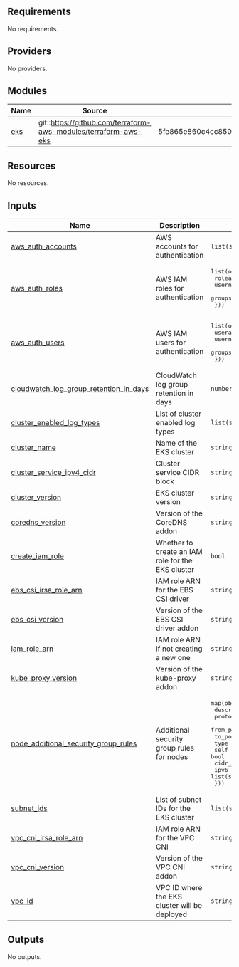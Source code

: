 <!-- BEGIN_TF_DOCS -->
## Requirements

No requirements.

## Providers

No providers.

## Modules

| Name | Source | Version |
|------|--------|---------|
| <a name="module_eks"></a> [eks](#module\_eks) | git::https://github.com/terraform-aws-modules/terraform-aws-eks | 5fe865e860c4cc8506c639f2e63bc25e21a31b37 |

## Resources

No resources.

## Inputs

| Name | Description | Type | Default | Required |
|------|-------------|------|---------|:--------:|
| <a name="input_aws_auth_accounts"></a> [aws\_auth\_accounts](#input\_aws\_auth\_accounts) | AWS accounts for authentication | `list(string)` | `[]` | no |
| <a name="input_aws_auth_roles"></a> [aws\_auth\_roles](#input\_aws\_auth\_roles) | AWS IAM roles for authentication | <pre>list(object({<br>    rolearn  = string<br>    username = string<br>    groups   = list(string)<br>  }))</pre> | `[]` | no |
| <a name="input_aws_auth_users"></a> [aws\_auth\_users](#input\_aws\_auth\_users) | AWS IAM users for authentication | <pre>list(object({<br>    userarn  = string<br>    username = string<br>    groups   = list(string)<br>  }))</pre> | `[]` | no |
| <a name="input_cloudwatch_log_group_retention_in_days"></a> [cloudwatch\_log\_group\_retention\_in\_days](#input\_cloudwatch\_log\_group\_retention\_in\_days) | CloudWatch log group retention in days | `number` | n/a | yes |
| <a name="input_cluster_enabled_log_types"></a> [cluster\_enabled\_log\_types](#input\_cluster\_enabled\_log\_types) | List of cluster enabled log types | `list(string)` | n/a | yes |
| <a name="input_cluster_name"></a> [cluster\_name](#input\_cluster\_name) | Name of the EKS cluster | `string` | n/a | yes |
| <a name="input_cluster_service_ipv4_cidr"></a> [cluster\_service\_ipv4\_cidr](#input\_cluster\_service\_ipv4\_cidr) | Cluster service CIDR block | `string` | n/a | yes |
| <a name="input_cluster_version"></a> [cluster\_version](#input\_cluster\_version) | EKS cluster version | `string` | n/a | yes |
| <a name="input_coredns_version"></a> [coredns\_version](#input\_coredns\_version) | Version of the CoreDNS addon | `string` | n/a | yes |
| <a name="input_create_iam_role"></a> [create\_iam\_role](#input\_create\_iam\_role) | Whether to create an IAM role for the EKS cluster | `bool` | n/a | yes |
| <a name="input_ebs_csi_irsa_role_arn"></a> [ebs\_csi\_irsa\_role\_arn](#input\_ebs\_csi\_irsa\_role\_arn) | IAM role ARN for the EBS CSI driver | `string` | n/a | yes |
| <a name="input_ebs_csi_version"></a> [ebs\_csi\_version](#input\_ebs\_csi\_version) | Version of the EBS CSI driver addon | `string` | n/a | yes |
| <a name="input_iam_role_arn"></a> [iam\_role\_arn](#input\_iam\_role\_arn) | IAM role ARN if not creating a new one | `string` | n/a | yes |
| <a name="input_kube_proxy_version"></a> [kube\_proxy\_version](#input\_kube\_proxy\_version) | Version of the kube-proxy addon | `string` | n/a | yes |
| <a name="input_node_additional_security_group_rules"></a> [node\_additional\_security\_group\_rules](#input\_node\_additional\_security\_group\_rules) | Additional security group rules for nodes | <pre>map(object({<br>    description = string<br>    protocol    = string<br>    from_port   = number<br>    to_port     = number<br>    type        = string<br>    self        = bool<br>    cidr_blocks = list(string)<br>    ipv6_cidr_blocks = list(string)<br>  }))</pre> | `{}` | no |
| <a name="input_subnet_ids"></a> [subnet\_ids](#input\_subnet\_ids) | List of subnet IDs for the EKS cluster | `list(string)` | n/a | yes |
| <a name="input_vpc_cni_irsa_role_arn"></a> [vpc\_cni\_irsa\_role\_arn](#input\_vpc\_cni\_irsa\_role\_arn) | IAM role ARN for the VPC CNI | `string` | n/a | yes |
| <a name="input_vpc_cni_version"></a> [vpc\_cni\_version](#input\_vpc\_cni\_version) | Version of the VPC CNI addon | `string` | n/a | yes |
| <a name="input_vpc_id"></a> [vpc\_id](#input\_vpc\_id) | VPC ID where the EKS cluster will be deployed | `string` | n/a | yes |

## Outputs

No outputs.
<!-- END_TF_DOCS -->